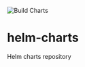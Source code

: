 ![Build Charts](https://github.com/les-projets-cagnottes/helm-charts/workflows/Build%20Charts/badge.svg)
# helm-charts
Helm charts repository
